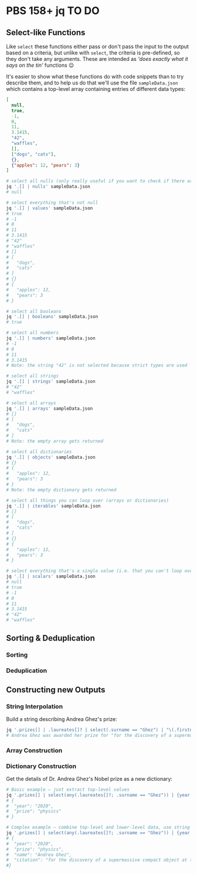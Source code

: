 # PBS 158+ jq TO DO

## Select-like Functions

Like `select` these functions either pass or don't pass the input to the output based on a criteria, but unlike with `select`, the criteria is pre-defined, so they don't take any arguments. These are intended as *'does exactly what it says on the tin'* functions 😉

It's easier to show what these functions do with code snippets than to try describe them, and to help us do that we'll use the file `sampleData.json` which contains a top-level array containing entries of different data types:

```json
[
  null,
  true,
  -1,
  0,
  11,
  3.1415,
  "42",
  "waffles",
  [],
  ["dogs", "cats"],
  {},
  {"apples": 12, "pears": 3}
]
```



```bash
# select all nulls (only really useful if you want to check if there are any or count them)
jq '.[] | nulls' sampleData.json
# null

# select everything that's not null
jq '.[] | values' sampleData.json
# true
# -1
# 0
# 11
# 3.1415
# "42"
# "waffles"
# []
# [
#   "dogs",
#   "cats"
# ]
# {}
# {
#   "apples": 12,
#   "pears": 3
# }

# select all booleans
jq '.[] | booleans' sampleData.json
# true

# select all numbers
jq '.[] | numbers' sampleData.json
# -1
# 0
# 11
# 3.1415
# Note: the string "42" is not selected because strict types are used

# select all strings
jq '.[] | strings' sampleData.json
# "42"
# "waffles"

# select all arrays
jq '.[] | arrays' sampleData.json
# []
# [
#   "dogs",
#   "cats"
# ]
# Note: the empty array gets returned

# select all dictionaries
jq '.[] | objects' sampleData.json
# {}
# {
#   "apples": 12,
#   "pears": 3
# }
# Note: the empty dictionary gets returned

# select all things you can loop over (arrays or dictionaries)
jq '.[] | iterables' sampleData.json
# []
# [
#   "dogs",
#   "cats"
# ]
# {}
# {
#   "apples": 12,
#   "pears": 3
# }

# select everything that's a single value (i.e. that you can't loop over)
jq '.[] | scalars' sampleData.json
# null
# true
# -1
# 0
# 11
# 3.1415
# "42"
# "waffles"
```

## Sorting & Deduplication

### Sorting

### Deduplication

## Constructing new Outputs

### String Interpolation

Build a string describing Andrea Ghez's prize:

```bash
jq '.prizes[] | .laureates[]? | select(.surname == "Ghez") | "\(.firstname) \(.surname) was awarded her prize for \(.motivation)"' NobelPrizes.json --raw-output
# Andrea Ghez was awarded her prize for "for the discovery of a supermassive compact object at the centre of our galaxy"
```

### Array Construction



### Dictionary Construction

Get the details of Dr. Andrea Ghez's Nobel prize as a new dictionary:

```bash
# Basic example — just extract top-level values
jq '.prizes[] | select(any(.laureates[]?; .surname == "Ghez")) | {year: .year, prize: .category}' NobelPrizes.json
# {
#  "year": "2020",
#  "prize": "physics"
# }

# Complex example — combine top-level and lower-level data, use string interpolation, and use string substitution
jq '.prizes[] | select(any(.laureates[]?; .surname == "Ghez")) | {year: .year, prize: .category, name: (.laureates[] | select(.surname == "Ghez") | "\(.firstname) \(.surname)"), citation: (.laureates[] | select(.surname == "Ghez") | .motivation | sub("\""; ""; "g"))}' NobelPrizes.json
# {
#  "year": "2020",
#  "prize": "physics",
#  "name": "Andrea Ghez",
#  "citation": "for the discovery of a supermassive compact object at the centre of our galaxy"
#}
```

